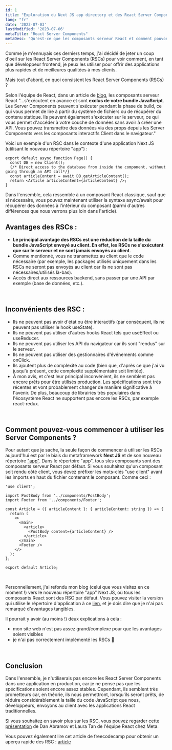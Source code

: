 ```yaml
---
id: 1
title: "Exploration du Next JS app directory et des React Server Components"
lang: "fr"
date: '2023-07-03'
lastModified: '2023-07-06'
metaTitle: "React Server Components"
metaDesc: "Qu'est-ce que les composants serveur React et comment pouvons-nous les utiliser pour améliorer nos applications React ?"
---
```


Comme je m'ennuyais ces derniers temps, j'ai décidé de jeter un coup d'oeil sur les React Server Components (RSCs) pour voir comment, en tant que développeur frontend, je peux les utiliser pour offrir des applications plus rapides et de meilleures qualitées à mes clients.

Mais tout d'abord, en quoi consistent les React Server Components (RSCs) ?

Selon l'équipe  de React, dans un article de [blog](https://react.dev/blog/2023/03/22/react-labs-what-we-have-been-working-on-march-2023#react-server-components), les composants serveur React "...s'exécutent en avance et sont **exclus de votre bundle JavaScript**. Les Server Components peuvent s'exécuter pendant la phase de build, ce qui vous permet de lire à partir du système de fichiers ou de récupérer du contenu statique. Ils peuvent également s'exécuter sur le serveur, ce qui vous permet d'accéder à votre couche de données sans avoir à créer une API. Vous pouvez transmettre des données via des props depuis les Server Components vers les composants interactifs Client dans le navigateur."

Voici un exemple d'un RSC dans le contexte d'une application Next JS (utilisant le nouveau répertoire "app") :

```
export default async function Page() {
  const DB = new Client();
  {/* Direct access to the database from inside the component, without going through an API call*/}
  const articleContent = await DB.getArticleContent(); 
  return <Article articleContent={articleContent} />;
}
```

Dans l'ensemble, cela ressemble à un composant React classique, sauf que si nécessaire, vous pouvez maintenant utiliser la syntaxe async/await pour récupérer des données à l'intérieur du composant (parmi d'autres différences que nous verrons plus loin dans l'article).

## Avantages des RSCs :

- **Le principal avantage des RSCs est une réduction de la taille du bundle JavaScript envoyé au client. En effet, les RSCs ne s'exécutent que sur le serveur et ne sont jamais envoyés au client**.
- Comme mentionné, vous ne transmettez au client que le code nécessaire (par exemple, les packages utilisés uniquement dans les RSCs ne seront pas envoyés au client car ils ne sont pas nécessaires/utilisés là-bas).
- Accès direct aux ressources backend, sans passer par une API par exemple (base de données, etc.).

&nbsp;

## Inconvénients des RSC :

- Ils ne peuvent pas avoir d'état ou être interactifs (par conséquent, ils ne peuvent pas utiliser le hook useState).
- Ils ne peuvent pas utiliser d'autres hooks React tels que useEffect ou useReducer.
- Ils ne peuvent pas utiliser les API du navigateur car ils sont "rendus" sur le serveur.
- Ils ne peuvent pas utiliser des gestionnaires d'événements comme onClick.
- Ils ajoutent plus de complexité au code (bien que, d'après ce que j'ai vu jusqu'à présent, cette complexité supplémentaire soit limitée).
- À mon avis, et c'est leur principal inconvénient, ils ne semblent pas encore prêts pour être utilisés production. Les spécifications sont très récentes et vont probablement changer de manière significative à l'avenir. De plus, beaucoup de librairies très populaires dans l'écosystème React ne supportent pas encore les RSCs, par exemple react-redux.

&nbsp;

## Comment pouvez-vous commencer à utiliser les Server Components ?

Pour autant que je sache, la seule façon de commencer à utiliser les RSCs aujourd'hui est par le biais du metaframework **Next JS** et de son nouveau répertoire ["app"](https://nextjs.org/docs/app).
Dans le répertoire "app", tous sles composants sont des composants serveur React par défaut. Si vous souhaitez qu'un composant soit rendu côté client, vous devez préfixer les mots-clés "use client" avant les imports en haut du fichier contenant le composant. Comme ceci :

```
'use client';

import PostBody from '../components/PostBody';
import Footer from '../components/Footer';

const Article = ({ articleContent }: { articleContent: string }) => {
  return (
    <>
      <main>
        <article>
          <PostBody content={articleContent} />
        </article>
      </main>
      <Footer />
    </>
  );
};

export default Article;
```
&nbsp;

Personnellement, j'ai refondu mon blog (celui que vous visitez en ce moment !) vers le nouveau répertoire "app" Next JS, où tous les composants React sont des RSC par défaut. Vous pouvez visiter la version qui utilise le répertoire d'application à ce [lien](https://staging.marouanefaris.dev/), et je dois dire que je n'ai pas remarqué d'avantages tangibles.

Il pourrait y avoir (au moins !) deux explications à cela :

- mon site web n'est pas assez grand/complexe pour que les avantages soient visibles
- je n'ai pas correctement implémenté les RSCs 🤷

&nbsp;

## Conclusion

Dans l'ensemble, je n'utiliserais pas encore les React Server Components dans une application en production, car je ne pense pas que les spécifications soient encore assez stables. Cependant, ils semblent très prometteurs car, en théorie, ils nous permettront, lorsqu'ils seront prêts, de réduire considérablement la taille du code JavaScript que nous, développeurs, envoyons au client avec les applications React traditionnelles.

Si vous souhaitez en savoir plus sur les RSC, vous pouvez regarder cette [présentation](https://www.youtube.com/watch?v=TQQPAU21ZUw&t=3276s) de Dan Abramov et Laura Tan de l'équipe React chez Meta.

Vous pouvez également lire cet article de freecodecamp pour obtenir un aperçu rapide des RSC : [article](https://www.freecodecamp.org/news/react-server-components-for-beginners/)